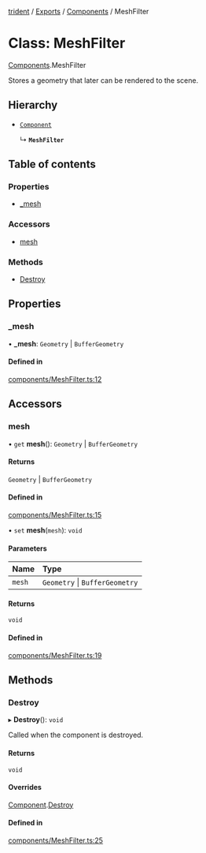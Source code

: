 [trident](../README.md) / [Exports](../modules.md) / [Components](../modules/Components.md) / MeshFilter

# Class: MeshFilter

[Components](../modules/Components.md).MeshFilter

Stores a geometry that later can be rendered to the scene.

## Hierarchy

- [`Component`](Components.Component.md)

  ↳ **`MeshFilter`**

## Table of contents

### Properties

- [\_mesh](Components.MeshFilter.md#_mesh)

### Accessors

- [mesh](Components.MeshFilter.md#mesh)

### Methods

- [Destroy](Components.MeshFilter.md#destroy)

## Properties

### \_mesh

• **\_mesh**: `Geometry` \| `BufferGeometry`

#### Defined in

[components/MeshFilter.ts:12](https://github.com/AIFanatic/Trident/blob/44c915e/src/components/MeshFilter.ts#L12)

## Accessors

### mesh

• `get` **mesh**(): `Geometry` \| `BufferGeometry`

#### Returns

`Geometry` \| `BufferGeometry`

#### Defined in

[components/MeshFilter.ts:15](https://github.com/AIFanatic/Trident/blob/44c915e/src/components/MeshFilter.ts#L15)

• `set` **mesh**(`mesh`): `void`

#### Parameters

| Name | Type |
| :------ | :------ |
| `mesh` | `Geometry` \| `BufferGeometry` |

#### Returns

`void`

#### Defined in

[components/MeshFilter.ts:19](https://github.com/AIFanatic/Trident/blob/44c915e/src/components/MeshFilter.ts#L19)

## Methods

### Destroy

▸ **Destroy**(): `void`

Called when the component is destroyed.

#### Returns

`void`

#### Overrides

[Component](Components.Component.md).[Destroy](Components.Component.md#destroy)

#### Defined in

[components/MeshFilter.ts:25](https://github.com/AIFanatic/Trident/blob/44c915e/src/components/MeshFilter.ts#L25)
